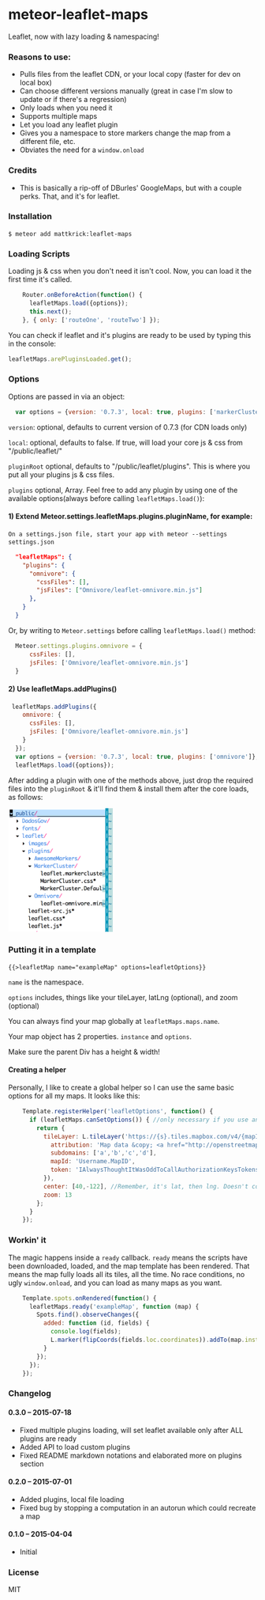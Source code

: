 # meteor-leaflet-maps
Leaflet, now with lazy loading &amp; namespacing!

### Reasons to use:
 - Pulls files from the leaflet CDN, or your local copy (faster for dev on local box)
 - Can choose different versions manually (great in case I'm slow to update or if there's a regression)
 - Only loads when you need it
 - Supports multiple maps
 - Let you load any leaflet plugin
 - Gives you a namespace to store markers change the map from a different file, etc.
 - Obviates the need for a `window.onload`

### Credits
 - This is basically a rip-off of DBurles' GoogleMaps, but with a couple perks. That, and it's for leaflet.

### Installation
    $ meteor add mattkrick:leaflet-maps

### Loading Scripts
Loading js & css when you don't need it isn't cool. Now, you can load it the first time it's called.

```javascript      
    Router.onBeforeAction(function() {
      leafletMaps.load({options});
      this.next();
    }, { only: ['routeOne', 'routeTwo'] });
```

You can check if leaflet and it's plugins are ready to be used by typing this in the console:

```javascript
leafletMaps.arePluginsLoaded.get();
```

### Options

Options are passed in via an object:

```javascript
  var options = {version: '0.7.3', local: true, plugins: ['markerCluster']};
```
    
`version`: optional, defaults to current version of 0.7.3 (for CDN loads only)

`local`: optional, defaults to false. If true, will load your core js & css from "/public/leaflet/"

`pluginRoot` optional, defaults to "/public/leaflet/plugins". This is where you put all your plugins js & css files.

`plugins` optional, Array. Feel free to add any plugin by using one of the 
available options(always before calling ```leafletMaps.load()```):

#### 1) Extend Meteor.settings.leafletMaps.plugins.pluginName, for example:

```
On a settings.json file, start your app with meteor --settings
settings.json
```

```json
  "leafletMaps": { 
    "plugins": {
      "omnivore": {
        "cssFiles": [],
        "jsFiles": ["Omnivore/leaflet-omnivore.min.js"]
      },
    }
  }
```

Or, by writing to ```Meteor.settings``` before calling ```leafletMaps.load()```
method:

```javascript
  Meteor.settings.plugins.omnivore = {
      cssFiles: [],
      jsFiles: ['Omnivore/leaflet-omnivore.min.js']
  }
```

#### 2) Use leafletMaps.addPlugins()

```javascript
 leafletMaps.addPlugins({
    omnivore: {
      cssFiles: [],
      jsFiles: ['Omnivore/leaflet-omnivore.min.js']
    }
  });
  var options = {version: '0.7.3', local: true, plugins: ['omnivore']};
  leafletMaps.load({options});
```

After adding a plugin with one of the methods above, just drop the required
files into the `pluginRoot` & it'll find them & install them after the core
loads, as follows:

<img alt="Plugins folder example"  src="./pluginRoot-example.png" height="250px" />
     
### Putting it in a template

```{{>leafletMap name="exampleMap" options=leafletOptions}}```

`name` is the namespace.

`options` includes, things like your tileLayer, latLng (optional), and zoom (optional)

You can always find your map globally at `leafletMaps.maps.name`.

Your map object has 2 properties. `instance` and `options`.

Make sure the parent Div has a height & width!

#### Creating a helper
Personally, I like to create a global helper so I can use the same basic options for all my maps. It looks like this:

```javascript
    Template.registerHelper('leafletOptions', function() {
      if (leafletMaps.canSetOptions()) { //only necessary if you use an `L` method
        return {
          tileLayer: L.tileLayer('https://{s}.tiles.mapbox.com/v4/{mapId}/{z}/{x}/{y}.png?access_token={token}', {
            attribution: 'Map data &copy; <a href="http://openstreetmap.org">OpenStreetMap</a> contributors, <a href="http://creativecommons.org/licenses/by-sa/2.0/">CC-BY-SA</a>, Imagery © <a href="http://mapbox.com">Mapbox</a>',
            subdomains: ['a','b','c','d'],
            mapId: 'Username.MapID',
            token: 'IAlwaysThoughtItWasOddToCallAuthorizationKeysTokens'
          }),
          center: [40,-122], //Remember, it's lat, then lng. Doesn't conform to geoJSON standards!
          zoom: 13
        };
      }
    });
```
### Workin' it
The magic happens inside a `ready` callback. `ready` means the scripts have been downloaded, loaded, and the map template has been rendered.
That means the map fully loads all its tiles, all the time. No race conditions, no ugly `window.onload`, and you can load as many maps as you want.

```javascript
    Template.spots.onRendered(function() {
      leafletMaps.ready('exampleMap', function (map) {
        Spots.find().observeChanges({
          added: function (id, fields) {
            console.log(fields);
            L.marker(flipCoords(fields.loc.coordinates)).addTo(map.instance);
          }
        });
      });
    });
```

### Changelog

#### 0.3.0 – 2015-07-18
* Fixed multiple plugins loading, will set leaflet available only after ALL plugins are ready
* Added API to load custom plugins
* Fixed README markdown notations and elaborated more on plugins section

#### 0.2.0 – 2015-07-01
* Added plugins, local file loading 
* Fixed bug by stopping a computation in an autorun which could recreate a map

#### 0.1.0 – 2015-04-04
* Initial

### License
MIT

